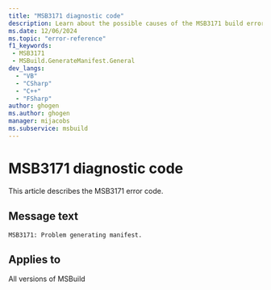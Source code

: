 ```yaml
---
title: "MSB3171 diagnostic code"
description: Learn about the possible causes of the MSB3171 build error, and get troubleshooting tips.
ms.date: 12/06/2024
ms.topic: "error-reference"
f1_keywords:
 - MSB3171
 - MSBuild.GenerateManifest.General
dev_langs:
  - "VB"
  - "CSharp"
  - "C++"
  - "FSharp"
author: ghogen
ms.author: ghogen
manager: mijacobs
ms.subservice: msbuild
---
```


# MSB3171 diagnostic code

<!-- :::ErrorDefinitionDescription::: -->
<!-- :::editable-content name="introDescription"::: -->
This article describes the MSB3171 error code.
<!-- :::editable-content-end::: -->

## Message text

`MSB3171: Problem generating manifest.`

<!-- :::editable-content name="postOutputDescription"::: -->
<!--
{StrBegin="MSB3171: "}
-->
<!-- :::editable-content-end::: -->
<!-- :::ErrorDefinitionDescription-end::: -->

## Applies to

All versions of MSBuild
